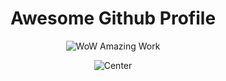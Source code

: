 <h1 align="center">Awesome Github Profile</h1>

<div align="center"><img src="https://camo.githubusercontent.com/752fcc9f8c57cd001786b89f4d3b2bb2d04f9984528bad28d5db44c4bab5c28e/68747470733a2f2f692e67697068792e636f6d2f5254684e30684f5332474f344d2e676966" alt="WoW Amazing Work" />

![Center](https://komarev.com/ghpvc/?username=Jevxtn&style=for-the-badge&abbreviated=true&color=blue)
